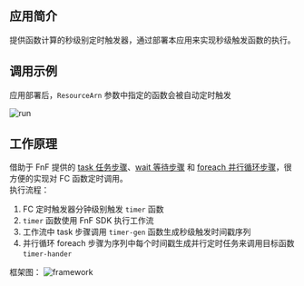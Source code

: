 ## 应用简介

提供函数计算的秒级别定时触发器，通过部署本应用来实现秒级触发函数的执行。


## 调用示例

应用部署后，`ResourceArn` 参数中指定的函数会被自动定时触发

![run](https://img.alicdn.com/tfs/TB1CNC1sGL7gK0jSZFBXXXZZpXa-1385-676.gif)


## 工作原理

借助于 FnF 提供的 [task 任务步骤](https://help.aliyun.com/document_detail/122494.html?spm=a2c4g.11186623.6.572.55fd4d68fJF4H4)、[wait 等待步骤](https://help.aliyun.com/document_detail/122495.html?spm=a2c4g.11186623.6.573.b959114bng035d) 和 [foreach 并行循环步骤](https://help.aliyun.com/document_detail/122499.html?spm=a2c4g.11186623.6.577.3fad57c6DAIV6z)，很方便的实现对 FC 函数定时调用。<br>
执行流程：<br>
1. FC 定时触发器分钟级别触发 `timer` 函数<br>
2. `timer` 函数使用 FnF SDK 执行工作流<br>
3. 工作流中 task 步骤调用 `timer-gen` 函数生成秒级触发时间戳序列<br>
4. 并行循环 foreach 步骤为序列中每个时间戳生成并行定时任务来调用目标函数 `timer-hander`

框架图：
![framework](https://img.alicdn.com/tfs/TB1YgGssF67gK0jSZPfXXahhFXa-1846-1244.jpg)


